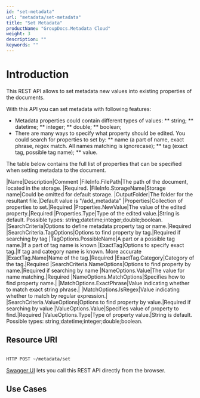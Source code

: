 ```yaml
---
id: "set-metadata"
url: "metadata/set-metadata"
title: "Set Metadata"
productName: "GroupDocs.Metadata Cloud"
weight: 3
description: ""
keywords: ""
---
```






# Introduction #

This REST API allows to set metadata new values into existing properties of the documents.

With this API you can set metadata with following features:

* Metadata properties could contain different types of values:
** string;
** datetime;
** integer;
** double;
** boolean;
* There are many ways to specify what property should be edited. You could search for properties to set by:
** name (a part of name, exact phrase, regex match. All names matching is ignorecase);
** tag (exact tag, possible tag name);
** value.

The table below contains the full list of properties that can be specified when setting metadata to the document.


|Name|Description|Comment
|FileInfo.FilePath|The path of the document, located in the storage. |Required.
|FileInfo.StorageName|Storage name|Could be omitted for default storage.
|OutputFolder|The folder for the resultant file.|Default value is "/add_metadata"
|Properties|Collection of properties to set.|Required
|Properties.NewValue|The value of the edited property.|Required
|Properties.Type|Type of the edited value.|String is default. Possible types: string;datetime;integer;double;boolean.
|SearchCriteria|Options to define metadata property tag or name.|Required
|SearchCriteria.TagOptions|Options to find property by tag.|Required if searching by tag
|TagOptions.PossibleName|A part or a possible tag name.|If a part of tag name is known
|ExactTag|Options to specify exact tag.|If tag and category name is known. More accurate
|ExactTag.Name|Name of the tag.|Required
|ExactTag.Category|Category of the tag.|Required
|SearchCriteria.NameOptions|Options to find property by name.|Required if searching by name
|NameOptions.Value|The value for name matching.|Required
|NameOptions.MatchOptions|Specifies how to find property name.| 
|MatchOptions.ExactPhrase|Value indicating whether to match exact string phrase.| 
|MatchOptions.IsRegex|Value indicating whether to match by regular expression.| 
|SearchCriteria.ValueOptions|Options to find property by value.|Required if searching by value
|ValueOptions.Value|Specifies value of property to find.|Required
|ValueOptions.Type|Type of property value.|String is default. Possible types: string;datetime;integer;double;boolean.

## Resource URI ##


```html 

HTTP POST ~/metadata/set

 ```


[Swagger UI](https://apireference.groupdocs.cloud/metadata/#/Metadata/Set) lets you call this REST API directly from the browser.  

## Use Cases ##


